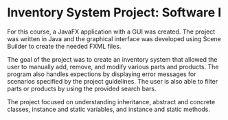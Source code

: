 # **Inventory System Project: Software I**

For this course, a JavaFX application with a GUI was created. The project was written in Java and the graphical interface was developed using Scene Builder to create the needed FXML files. 

The goal of the project was to create an inventory system that allowed the user to manually add, remove, and modify various parts and products.
The program also handles expections by displaying error messages for scenarios specified by the project guidelines. The user is also able to filter parts or products by
using the provided search bars.

The project focused on understanding inheritance, abstract and concrete classes, instance and static variables, and instance and static methods.
